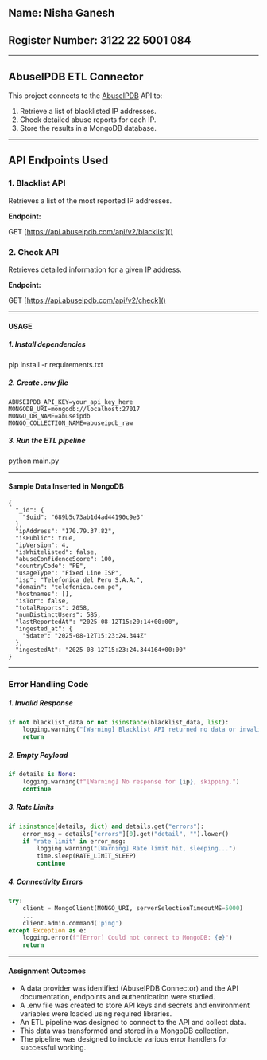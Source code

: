 ## Name: Nisha Ganesh

## Register Number: 3122 22 5001 084

<hr>

## AbuseIPDB ETL Connector

This project connects to the [AbuseIPDB](https://www.abuseipdb.com/) API to:

1. Retrieve a list of blacklisted IP addresses.
2. Check detailed abuse reports for each IP.
3. Store the results in a MongoDB database.

---

## API Endpoints Used

### **1. Blacklist API**

Retrieves a list of the most reported IP addresses.

**Endpoint:**

GET [https://api.abuseipdb.com/api/v2/blacklist]()

### **2. Check API**

Retrieves detailed information for a given IP address.

**Endpoint:**

GET [https://api.abuseipdb.com/api/v2/check]()

<hr>

<h4>USAGE</h4>

<h5>1. Install dependencies</h5>

pip install -r requirements.txt

<h5>2. Create .env file</h5>

```
ABUSEIPDB_API_KEY=your_api_key_here
MONGODB_URI=mongodb://localhost:27017
MONGO_DB_NAME=abuseipdb
MONGO_COLLECTION_NAME=abuseipdb_raw
```

<h5>3. Run the ETL pipeline</h5>

python main.py

<hr>

<h4>Sample Data Inserted in MongoDB</h4>

```
{
  "_id": {
    "$oid": "689b5c73ab1d4ad44190c9e3"
  },
  "ipAddress": "170.79.37.82",
  "isPublic": true,
  "ipVersion": 4,
  "isWhitelisted": false,
  "abuseConfidenceScore": 100,
  "countryCode": "PE",
  "usageType": "Fixed Line ISP",
  "isp": "Telefonica del Peru S.A.A.",
  "domain": "telefonica.com.pe",
  "hostnames": [],
  "isTor": false,
  "totalReports": 2058,
  "numDistinctUsers": 585,
  "lastReportedAt": "2025-08-12T15:20:14+00:00",
  "ingested_at": {
    "$date": "2025-08-12T15:23:24.344Z"
  },
  "ingestedAt": "2025-08-12T15:23:24.344164+00:00"
}
```

<hr>

<h3>Error Handling Code</h3>

<h5>1. Invalid Response</h5>

```python
if not blacklist_data or not isinstance(blacklist_data, list):
    logging.warning("[Warning] Blacklist API returned no data or invalid format.")
    return
```

<h5>2. Empty Payload</h5>

```python
if details is None:
    logging.warning(f"[Warning] No response for {ip}, skipping.")
    continue
```

<h5>3. Rate Limits</h5>

```python
if isinstance(details, dict) and details.get("errors"):
    error_msg = details["errors"][0].get("detail", "").lower()
    if "rate limit" in error_msg:
        logging.warning("[Warning] Rate limit hit, sleeping...")
        time.sleep(RATE_LIMIT_SLEEP)
        continue
```

<h5>4. Connectivity Errors</h5>

```python
try:
    client = MongoClient(MONGO_URI, serverSelectionTimeoutMS=5000)
    ...
    client.admin.command('ping')
except Exception as e:
    logging.error(f"[Error] Could not connect to MongoDB: {e}")
    return
```

<hr>

<h4>Assignment Outcomes</h4>

* A data provider was identified (AbuseIPDB Connector) and the API documentation, endpoints and authentication were studied.
* A .env file was created to store API keys and secrets and environment variables were loaded using required libraries.
* An ETL pipeline was designed to connect to the API and collect data.
* This data was transformed and stored in a MongoDB collection.
* The pipeline was designed to include various error handlers for successful working.
